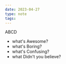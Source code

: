 ```yaml
---
date: 2023-04-27
type: note
tags: 
---
```


ABCD
- what's Awesome?
- what's Boring?
- what's Confusing?
- what Didn't you believe?
